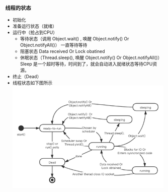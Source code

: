 ### 线程的状态
* 初始化
* 准备运行状态（就绪）
* 运行中（抢占到CPU）
  * 等待状态（调用 Object.wait() , 唤醒 Object.notify() Or Object.notifyAll()）
    一直等待等待
  * 阻塞状态
    Data received Or Lock obatined
  * 休眠状态（Thread.sleep(), 唤醒 Object.notify() Or Object.notifyAll()）
    Sleep 是一个超时等待，时间到了，就会自动进入就绪状态等待CPU资源。
* 终止（Dead）
* 线程状态如下图所示
![avatar](../../images/jdk/concurrent/thread_state.png)